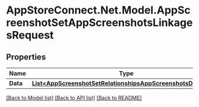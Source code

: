 # AppStoreConnect.Net.Model.AppScreenshotSetAppScreenshotsLinkagesRequest

## Properties

Name | Type | Description | Notes
------------ | ------------- | ------------- | -------------
**Data** | [**List&lt;AppScreenshotSetRelationshipsAppScreenshotsDataInner&gt;**](AppScreenshotSetRelationshipsAppScreenshotsDataInner.md) |  | 

[[Back to Model list]](../README.md#documentation-for-models) [[Back to API list]](../README.md#documentation-for-api-endpoints) [[Back to README]](../README.md)

